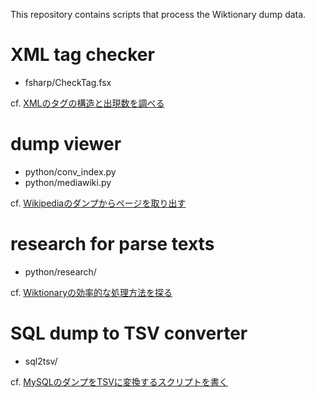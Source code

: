 This repository contains scripts that process the Wiktionary dump data.

# XML tag checker

* fsharp/CheckTag.fsx

cf. [XMLのタグの構造と出現数を調べる](https://qiita.com/7shi/items/022c58cf9a86ced595ef)

# dump viewer

* python/conv\_index.py
* python/mediawiki.py

cf. [Wikipediaのダンプからページを取り出す](https://qiita.com/7shi/items/7a4aa381ec3dc97bd0f2)

# research for parse texts

* python/research/

cf. [Wiktionaryの効率的な処理方法を探る](https://qiita.com/7shi/items/e8091f6ac72491ad45a6) 

# SQL dump to TSV converter

* sql2tsv/

cf. [MySQLのダンプをTSVに変換するスクリプトを書く](https://qiita.com/7shi/items/c296a168d53c7af28942)
